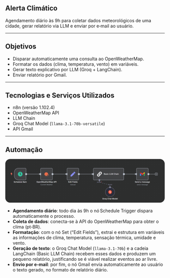 ## Alerta Climático
Agendamento diário às 9h para coletar dados meteorológicos de uma cidade, gerar relatório via LLM e enviar por e‑mail ao usuário.

---

## Objetivos

- Disparar automaticamente uma consulta ao OpenWeatherMap.
- Formatar os dados (clima, temperatura, vento) em variáveis.
- Gerar texto explicativo por LLM (Groq + LangChain).
- Enviar relatório por Gmail.

---

## Tecnologias e Serviços Utilizados

- n8n (versão 1.102.4)
- OpenWeatherMap API
- LLM Chain
- Groq Chat Model (`llama-3.1-70b-versatile`)
- API Gmail

---

## Automação

![Automação](./alerta-climatico.png)
- **Agendamento diário**: todo dia às 9h o nó Schedule Trigger dispara automaticamente o processo.
- **Coleta de dados**: conecta-se à API do OpenWeatherMap para obter o clima (pt‑BR).
- **Formatação**: com o nó Set (“Edit Fields”), extrai e estrutura em variáveis as informações de clima, temperatura, sensação térmica, umidade e vento.
- **Geração de texto**: o Groq Chat Model (`llama‑3.1‑70b`) e a cadeia LangChain (Basic LLM Chain) recebem esses dados e produzem um pequeno relatório, justificando se é viável realizar eventos ao ar livre.
- **Envio por e‑mail**: por fim, o nó Gmail envia automaticamente ao usuário o texto gerado, no formato de relatório diário.
